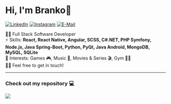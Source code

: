 <h1>Hi, I'm Branko👋</h1>

[![LinkedIn](https://img.shields.io/badge/-Branko_Milovanovic-blue?style=flat-square&logo=Linkedin&logoColor=white&link=https://www.linkedin.com/in/branko-milovanovic/)](https://www.linkedin.com/in/branko-milovanovic)
[![Instagram](https://img.shields.io/badge/-Branko_Milovanovic-blue?style=flat-square&logo=Instagram&logoColor=white&link=https://www.instagram.com/branko_milovanovic_/)](https://www.instagram.com/branko_milovanovic_/)
[![E-Mail](https://img.shields.io/badge/-brankomilovanovic2000@gmail.com-c14438?style=flat-square&logo=Gmail&logoColor=white&link=mailto:brankomilovanovic2000@gmail.com)](mailto:brankomilovanovic2000@gmail.com)

👨‍💻 Full Stack Software Developer<br>
⚡ Skills: **React, React Native, Angular, SCSS, C#.NET, PHP Symfony, Node.js, Java Spring-Boot, Python, PyQt, Java Android, MongoDB, MySQL, SQLite**<br>
💜 Interests: Games 🎮, Music 🎵, Movies & Series 🎬, Gym 💪🏼<br>
👋🏻 Feel free to get in touch!

<hr>

### Check out my repository 💻
![](https://komarev.com/ghpvc/?username=brankomilovanovic)
<!-- Here are some ideas to get you started:

- 🔭 I’m currently working on ...
- 🌱 I’m currently learning ...
- 👯 I’m looking to collaborate on ...
- 🤔 I’m looking for help with ...
- 💬 Ask me about ...
- 📫 How to reach me: ...
- 😄 Pronouns: ...
- ⚡ Fun fact: ...
-->
